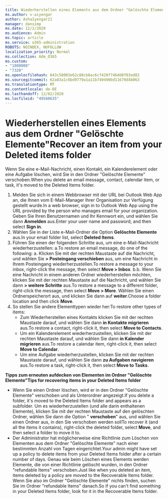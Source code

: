 ```yaml
---
title: Wiederherstellen eines Elements aus dem Ordner "Gelöschte Elemente"
ms.author: v-aiyengar
author: AshaIyengar21
manager: dansimp
ms.date: 12/2/2020
ms.audience: Admin
ms.topic: article
ms.service: o365-administration
ROBOTS: NOINDEX, NOFOLLOW
localization_priority: Normal
ms.collection: Adm_O365
ms.custom:
- "1800008"
- "7320"
ms.openlocfilehash: 643c58003e62c88cb6ac6cf420f746dd8f03ed82
ms.sourcegitcommit: 62a83a1c6bd9779a1a11b749490bd11670d4b063
ms.translationtype: MT
ms.contentlocale: de-DE
ms.lasthandoff: 12/02/2020
ms.locfileid: "49560635"
---
```

# <a name="recover-an-item-from-your-deleted-items-folder"></a><span data-ttu-id="2a1fe-102">Wiederherstellen eines Elements aus dem Ordner "Gelöschte Elemente"</span><span class="sxs-lookup"><span data-stu-id="2a1fe-102">Recover an item from your Deleted items folder</span></span>

<span data-ttu-id="2a1fe-103">Wenn Sie eine e-Mail-Nachricht, einen Kontakt, ein Kalenderelement oder eine Aufgabe löschen, wird Sie in den Ordner "Gelöschte Elemente" verschoben.</span><span class="sxs-lookup"><span data-stu-id="2a1fe-103">When you delete an email message, contact, calendar item, or task, it's moved to the Deleted Items folder.</span></span>

1. <span data-ttu-id="2a1fe-104">Melden Sie sich in einem Webbrowser mit der URL bei Outlook Web App an, die Ihnen vom E-Mail-Manager Ihrer Organisation zur Verfügung gestellt wurde.</span><span class="sxs-lookup"><span data-stu-id="2a1fe-104">In a web browser, sign in to Outlook Web App using the URL provided by the person who manages email for your organization.</span></span> <span data-ttu-id="2a1fe-105">Geben Sie Ihren Benutzernamen und Ihr Kennwort ein, und wählen Sie dann **Anmelden** aus.</span><span class="sxs-lookup"><span data-stu-id="2a1fe-105">Enter your user name and password, and then select **Sign in**.</span></span>
1. <span data-ttu-id="2a1fe-106">Wählen Sie in der Liste e-Mail-Ordner die Option **Gelöschte Elemente** aus.</span><span class="sxs-lookup"><span data-stu-id="2a1fe-106">In your email folder list, select **Deleted Items**.</span></span>
1. <span data-ttu-id="2a1fe-107">Führen Sie einen der folgenden Schritte aus, um eine e-Mail-Nachricht wiederherzustellen: a.</span><span class="sxs-lookup"><span data-stu-id="2a1fe-107">To restore an email message, do one of the following: a.</span></span> <span data-ttu-id="2a1fe-108">Klicken Sie mit der rechten Maustaste auf die Nachricht, und wählen Sie **> Posteingang verschieben** aus, um eine Nachricht in Ihrem Posteingang wiederherzustellen.</span><span class="sxs-lookup"><span data-stu-id="2a1fe-108">To restore a message to your inbox, right-click the message, then select **Move > Inbox**.</span></span>
    <span data-ttu-id="2a1fe-109">b.</span><span class="sxs-lookup"><span data-stu-id="2a1fe-109">b.</span></span> <span data-ttu-id="2a1fe-110">Wenn Sie eine Nachricht in einem anderen Ordner wiederherstellen möchten, klicken Sie mit der rechten Maustaste auf die Nachricht, und wählen Sie dann **> weitere Schritte** aus.</span><span class="sxs-lookup"><span data-stu-id="2a1fe-110">To restore a message to a different folder, right-click the message, then select **Move > More**.</span></span> <span data-ttu-id="2a1fe-111">Wählen Sie einen Ordnerspeicherort aus, und klicken Sie dann auf **weiter**.</span><span class="sxs-lookup"><span data-stu-id="2a1fe-111">Choose a folder location and then click **Move**.</span></span>
4. <span data-ttu-id="2a1fe-112">So stellen Sie andere Elementtypen wieder her:</span><span class="sxs-lookup"><span data-stu-id="2a1fe-112">To restore other types of items:</span></span>
    - <span data-ttu-id="2a1fe-113">Zum Wiederherstellen eines Kontakts klicken Sie mit der rechten Maustaste darauf, und wählen Sie dann **in Kontakte migrieren** aus.</span><span class="sxs-lookup"><span data-stu-id="2a1fe-113">To restore a contact, right-click it, then select **Move to Contacts**.</span></span>
    - <span data-ttu-id="2a1fe-114">Um ein Kalenderelement wiederherzustellen, klicken Sie mit der rechten Maustaste darauf, und wählen Sie dann **in Kalender migrieren** aus.</span><span class="sxs-lookup"><span data-stu-id="2a1fe-114">To restore a calendar item, right-click it, then select **Move to Calendar**.</span></span>
    - <span data-ttu-id="2a1fe-115">Um eine Aufgabe wiederherzustellen, klicken Sie mit der rechten Maustaste darauf, und wählen Sie dann **zu Aufgaben navigieren** aus.</span><span class="sxs-lookup"><span data-stu-id="2a1fe-115">To restore a task, right-click it, then select **Move to Tasks**.</span></span>

<span data-ttu-id="2a1fe-116">**Tipps zum erneuten aufdecken von Elementen im Ordner "Gelöschte Elemente"**</span><span class="sxs-lookup"><span data-stu-id="2a1fe-116">**Tips for recovering items in your Deleted Items folder**</span></span>

- <span data-ttu-id="2a1fe-117">Wenn Sie einen Ordner löschen, wird er in den Ordner "Gelöschte Elemente" verschoben und als Unterordner angezeigt.</span><span class="sxs-lookup"><span data-stu-id="2a1fe-117">If you delete a folder, it's moved to the Deleted Items folder and appears as a subfolder.</span></span> <span data-ttu-id="2a1fe-118">Um es wiederherzustellen (und alle darin enthaltenen Elemente), klicken Sie mit der rechten Maustaste auf den gelöschten Ordner, wählen Sie dann die Option " **verschoben**" aus, und wählen Sie einen Ordner aus, in den Sie verschoben werden soll</span><span class="sxs-lookup"><span data-stu-id="2a1fe-118">To recover it (and all the items it contains), right-click the deleted folder, select **Move**, and then select a folder to move it to.</span></span>
- <span data-ttu-id="2a1fe-119">Der Administrator hat möglicherweise eine Richtlinie zum Löschen von Elementen aus dem Ordner "Gelöschte Elemente" nach einer bestimmten Anzahl von Tagen eingerichtet.</span><span class="sxs-lookup"><span data-stu-id="2a1fe-119">Your admin might have set up a policy to delete items from your Deleted Items folder after a certain number of days.</span></span> <span data-ttu-id="2a1fe-120">Genau wie beim Löschen eines Elements werden Elemente, die von einer Richtlinie gelöscht wurden, in den Ordner "refundable Items" verschoben.</span><span class="sxs-lookup"><span data-stu-id="2a1fe-120">Just like when you deleted an item, items deleted by a policy are moved to the Recoverable Items folder.</span></span> <span data-ttu-id="2a1fe-121">Wenn Sie also im Ordner "Gelöschte Elemente" nichts finden, suchen Sie im Ordner "refundable Items" danach.</span><span class="sxs-lookup"><span data-stu-id="2a1fe-121">So if you can't find something in your Deleted Items folder, look for it in the Recoverable Items folder.</span></span>
